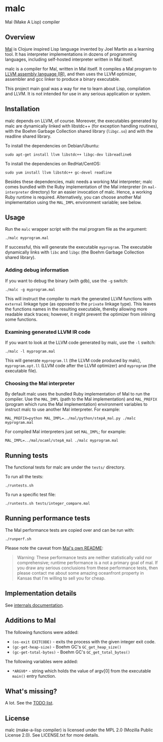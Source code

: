 # malc

Mal (Make A Lisp) compiler

## Overview

[Mal](https://github.com/kanaka/mal) is Clojure inspired Lisp language invented
by Joel Martin as a learning tool.  It has interpreter implementations in dozens
of programming languages, including self-hosted interpreter written in Mal
itself.

malc is a compiler for Mal, written in Mal itself.  It compiles a Mal program to
[LLVM assembly language (IR)](http://llvm.org/docs/LangRef.html), and then uses
the LLVM optimizer, assembler and gcc linker to produce a binary executable.

This project main goal was a way for me to learn about Lisp, compilation and
LLVM.  It is not intended for use in any serious application or system.


## Installation

malc depends on LLVM, of course. Moreover, the executables generated by malc
are dynamically linked with libstdc++ (for exception handling routines), with
the Boehm Garbage Collection shared library (`libgc.so`) and with the readline
shared library.

To install the dependencies on Debian/Ubuntu:

    sudo apt-get install llvm libstdc++ libgc-dev libreadline6

To install the dependencies on RedHat/CentOS:

    sudo yum install llvm libstdc++ gc-devel readline

Besides these dependencies, malc needs a working Mal interpreter; malc comes
bundled with the Ruby implementation of the Mal interpreter (in
`mal-interpreter` directory) for an easier invocation of malc.  Hence, a
working Ruby runtime is required.  Alternatively, you can choose another Mal
implementation using the `MAL_IMPL` environment variable; see below.


## Usage

Run the `malc` wrapper script with the mal program file as the argument:

    ./malc myprogram.mal

If successful, this will generate the executable `myprogram`.  The executable
dynamically links with `libc` and `libgc` (the Boehm Garbage Collection
shared library).

### Adding debug information

If you want to debug the binary (with gdb), use the `-g` switch:

    ./malc -g myprogram.mal

This will instruct the compiler to mark the generated LLVM functions with
`external` linkage type (as opposed to the `private` linkage type).  This
leaves the functions names in the resulting executable, thereby allowing more
readable stack traces; however, it might prevent the optimizer from inlining
some functions.

### Examining generated LLVM IR code

If you want to look at the LLVM code generated by malc, use the `-l` switch:

    ./malc -l myprogram.mal

This will generate `myprogram.ll` (the LLVM code produced by malc),
`myprogram.opt.ll` (LLVM code after the LLVM optimizer) and `myprogram` (the
executable file).

### Choosing the Mal interpreter

By default malc uses the bundled Ruby implementation of Mal to run the
compiler.  Use the `MAL_IMPL` (path to the Mal implementation) and `MAL_PREFIX`
(program which runs the Mal implementation) environment variables to instruct
malc to use another Mal interpreter.  For example:

    MAL_PREFIX=python MAL_IMPL=../mal/python/stepA_mal.py ./malc myprogram.mal

For compiled Mal interpreters just set `MAL_IMPL`; for example:

    MAL_IMPL=../mal/ocaml/stepA_mal ./malc myprogram.mal


## Running tests

The functional tests for malc are under the `tests/` directory.

To run all the tests:

    ./runtests.sh

To run a specific test file:

    ./runtests.sh tests/integer_compare.mal


## Running performance tests

The Mal performance tests are copied over and can be run with:

    ./runperf.sh

Please note the caveat from [Mal's own
README](https://github.com/kanaka/mal#performance-tests):

> Warning: These performance tests are neither statistically valid nor
> comprehensive; runtime performance is a not a primary goal of mal. If you
> draw any serious conclusions from these performance tests, then please
> contact me about some amazing oceanfront property in Kansas that I'm willing
> to sell you for cheap.


## Implementation details

See [internals documentation](doc/internals.md).


## Additions to Mal

The following functions were added:

* `(os-exit EXITCODE)` - exits the process with the given integer exit code.
* `(gc-get-heap-size)` - Boehm GC's `GC_get_heap_size()`
* `(gc-get-total-bytes)` - Boehm GC's `GC_get_total_bytes()`

The following variables were added:

* `*ARGV0*` - string which holds the value of argv[0] from the executable
  `main()` entry function.


## What's missing?

A lot. See the [TODO list](doc/TODO.md).


## License

malc (make-a-lisp compiler) is licensed under the MPL 2.0 (Mozilla Public
License 2.0). See LICENSE.txt for more details.
